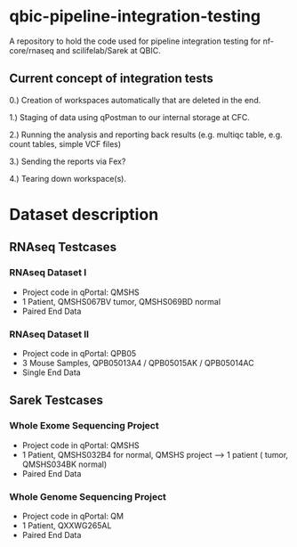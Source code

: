# qbic-pipeline-integration-testing
A repository to hold the code used for pipeline integration testing for nf-core/rnaseq and scilifelab/Sarek at QBIC.

## Current concept of integration tests

0.) Creation of workspaces automatically that are deleted in the end.

1.) Staging of data using qPostman to our internal storage at CFC.

2.) Running the analysis and reporting back results (e.g. multiqc table, e.g. count tables, simple VCF files)

3.) Sending the reports via Fex?

4.) Tearing down workspace(s).

# Dataset description
## RNAseq Testcases
### RNAseq Dataset I
- Project code in qPortal: QMSHS
- 1 Patient, QMSHS067BV tumor, QMSHS069BD normal
- Paired End Data

### RNAseq Dataset II
- Project code in qPortal: QPB05
- 3 Mouse Samples, QPB05013A4 / QPB05015AK / QPB05014AC
- Single End Data

## Sarek Testcases
### Whole Exome Sequencing Project
- Project code in qPortal: QMSHS
- 1 Patient, QMSHS032B4 for normal, 
QMSHS project --> 1 patient ( tumor, QMSHS034BK normal)
- Paired End Data

### Whole Genome Sequencing Project
- Project code in qPortal: QM
- 1 Patient, QXXWG265AL
- Paired End Data